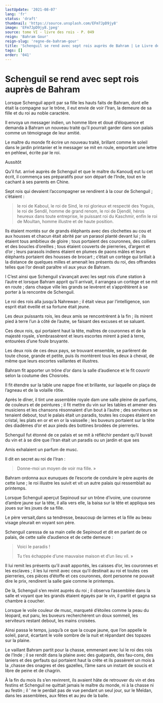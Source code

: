 ```yaml
---
lastUpdate: '2021-08-07'
lang: 'fr'
status: 'draft'
thumbnail: 'https://source.unsplash.com/EFm7JpD9jy8'
image: 'EFm7JpD9jy8.jpeg'
source: tome VI - livre des rois - P. 049
reign: 'Bahram Gour'
reign-slug: 'regne-de-bahram-gour'
title: 'Schenguil se rend avec sept rois auprès de Bahram | Le Livre des Rois | Shâhnâmeh'
tags: []
order: '041'
---
```


<!-- LTeX: language=fr -->

# Schenguil se rend avec sept rois auprès de Bahram

Lorsque Schenguil apprit par sa fille les hauts faits de Bahram, dont elle était la compagne sur le trône, il eut envie de voir l’Iran, la demeure de sa fille et du roi au noble caractère.

Il envoya un messager indien, un homme libre et doué d’éloquence et demanda à Bahram un nouveau traité qu’il pourrait garder dans son palais comme un témoignage de leur amitié.

Le maître du monde fit écrire un nouveau traité, brillant comme le soleil dans le jardin printanier et le messager se mit en roule, emportant une lettre en pehlewi, écrite par le roi.

Aussitôt

Qu’il fut. arrivé auprès de Schenguil et que le maître du Kanoudj eut lu cet écrit, il commença ses préparatifs pour son départ de l’Inde, tout en le cachant à ses parents en Chine.

Sept rois qui devaient l’accompagner se rendirent à la cour de Schenguil ; c’étaient :

> le roi de Kaboul, le roi de Sind, le roi glorieux et respecté des Yoguis, le roi de Sendil, homme de grand renom, le roi de Djendil, héros heureux dans toute entreprise, le puissant roi du Kaschmir, enfin le roi de Moultan, homme illustre et de haute position.

Ils étaient montés sur de grands éléphants avec des clochettes au cou et aux housses et chacun était abrité par un parasol planté devant lui ; ils étaient tous ambitieux de gloire ; tous portaient des couronnes, des colliers et des boucles d’oreilles ; tous étaient couverts de pierreries, d’argent et d’or ; leurs parasols indiens étaient en plumes de paons mâles et leurs éléphants portaient des housses de brocart ; c’était un cortège qui brillait à la distance de quelques milles et amenait les présents du roi, des offrandes telles que l’or devait paraître vil aux yeux de Bahram.

I C’est ainsi que Schenguil s’avançait avec les sept rois d’une station à l’autre et lorsque Bahram apprit qu’il arrivait, il arrangea un cortège et se mit en route ; dans chaque ville les grands se levèrent et s’apprêtèrent à se porter à la rencontre de Schenguil.

Le roi des rois alla jusqu’à Nahrewan ; il était vieux par l’intelligence, son esprit était éveillé et sa fortune était jeune.

Les deux puissants rois, les deux amis se rencontrèrent à la fin ; ils mirent pied à terre l’un à côté de l’autre, se faisant des excuses et se saluant.

Ces deux rois, qui portaient haut la tête, maîtres de couronnes et de la majesté royale, s’embrassèrent et leurs escortes mirent à pied à terre, entourées d’une foule bruyante.

Les deux rois de ces deux pays, se trouvant ensemble, se parlèrent de toute chose, grande et petite, puis ils montèrent tous les deux à cheval, de même que leurs escortes vaillantes et illustres.

Bahram fit apporter un trône d’or dans la salle d’audience et le fit couvrir selon la coutume des Chosroès.

Il fit étendre sur la table une nappe fine et brillante, sur laquelle on plaça de l’agneau et de la volaille rôtie.

Après le dîner, il tint une assemblée royale dam une salle pleine de parfums, de couleurs et de peintures ; il fit mettre du vin sur les tables et amener des musiciens et les chansons résonnaient d’un bout à l’autre ; des serviteurs se tenaient debout, tout le palais était un paradis, toutes les coupes étaient en cristal, les plats en or et en or la vaisselle ; les buveurs portaient sur la tête des diadèmes d’or et aux pieds des bottines brodées de pierreries.

Schenguil fut étonné de ce palais et se mit à réfléchir pendant qu’il buvait du vin et à se dire que l’Iran était un paradis ou un jardin et que ses

Amis exhalaient un parfum de musc.

Il dit en secret au roi de l’Iran :

> Donne-moi un moyen de voir ma fille. »

Bahram ordonna aux eunuques de l’escorte de conduire le père auprès de cette lune ; le roi illustre les suivit et vit un autre palais qui ressemblait au printemps.

Lorsque Schenguil aperçut Sepinoud sur un trône d’ivoire, une couronne d’ambre jaune sur la tête, il alla vers elle, la baisa sur la tête et appliqua ses joues sur les joues de sa fille.

Le père versait,dans sa tendresse, beaucoup de larmes et la fille au beau visage pleurait en voyant son père.

Schenguil caressa de sa main celle de Sepinoud et dit en parlant de ce palais, de cette salle d’audience et de cette demeure :

> Voici le paradis !
>
> Tu t’es échappée d’une mauvaise maison et d’un lieu vil. »

Il lui remit les présents qu’il avait apportés, les caisses d’or, les couronnes et les esclaves ; il les lui remit avec ceux qu’il destinait au roi et toutes ces pierreries, ces pièces d’étoffe et ces couronnes, dont personne ne pouvait dire le prix, rendirent la salle gaie comme le printemps.

De là, Schenguil s’en revint auprès du roi ; il observa l’assemblée dans la salle et voyant que les grands étaient égayés par le vin, il partit et gagna sa chambre à coucher.

Lorsque le voile couleur de musc, marqueté d’étoiles comme la peau du léopard, eut paru, les buveurs recherchèrent un doux sommeil, les serviteurs restant debout, les mains croisées.

Ainsi passa le temps, jusqu’à ce que la coupe jaune, que l’on appelle le soleil, parut, écartant le voile sombre de la nuit et répandant des topazes sur la plaine.

Le vaillant Bahram partit pour la chasse, emmenant avec lui le roi des rois de l’Inde ; il se rendit dans la plaine avec des guépards, des fau-cons, des laniers et des gerfauts qui portaient haut la crête et ils passèrent un mois à la ,chasse des onagres et des gazelles, l’âme sans un instant de soucis et libre de peine et de chagrin.

À la fin du mois ils s’en revinrent, ils avaient hâte de retrouver du vin et des festins et Schenguil ne quittait jamais le maître du monde, ni à la chasse ni au festin ; il ’
ne le perdait pas de vue pendant un seul jour, sur le Meïdan, dans les assemblées, aux fêtes et au jeu de la balle.
